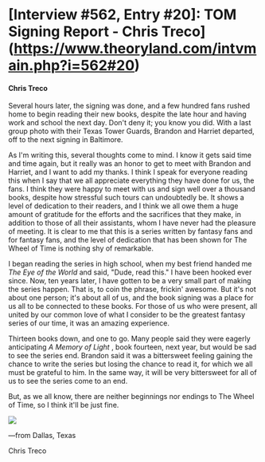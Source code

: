 # [Interview #562, Entry #20]: TOM Signing Report - Chris Treco](https://www.theoryland.com/intvmain.php?i=562#20)

#### Chris Treco

Several hours later, the signing was done, and a few hundred fans rushed home to begin reading their new books, despite the late hour and having work and school the next day. Don't deny it; you know you did. With a last group photo with their Texas Tower Guards, Brandon and Harriet departed, off to the next signing in Baltimore.

As I'm writing this, several thoughts come to mind. I know it gets said time and time again, but it really was an honor to get to meet with Brandon and Harriet, and I want to add my thanks. I think I speak for everyone reading this when I say that we all appreciate everything they have done for us, the fans. I think they were happy to meet with us and sign well over a thousand books, despite how stressful such tours can undoubtedly be. It shows a level of dedication to their readers, and I think we all owe them a huge amount of gratitude for the efforts and the sacrifices that they make, in addition to those of all their assistants, whom I have never had the pleasure of meeting. It is clear to me that this is a series written by fantasy fans and for fantasy fans, and the level of dedication that has been shown for The Wheel of Time is nothing shy of remarkable.

I began reading the series in high school, when my best friend handed me
*The Eye of the World*
and said, "Dude, read this." I have been hooked ever since. Now, ten years later, I have gotten to be a very small part of making the series happen. That is, to coin the phrase, frickin' awesome. But it's not about one person; it's about all of us, and the book signing was a place for us all to be connected to these books. For those of us who were present, all united by our common love of what I consider to be the greatest fantasy series of our time, it was an amazing experience.

Thirteen books down, and one to go. Many people said they were eagerly anticipating
*A Memory of Light*
, book fourteen, next year, but would be sad to see the series end. Brandon said it was a bittersweet feeling gaining the chance to write the series but losing the chance to read it, for which we all must be grateful to him. In the same way, it will be very bittersweet for all of us to see the series come to an end.

But, as we all know, there are neither beginnings nor endings to The Wheel of Time, so I think it'll be just fine.

![](http://www.dragonmount.com/forums/uploads/1288910153/gallery_2204_44_933391.jpg)

—from Dallas, Texas
  
Chris Treco

